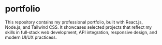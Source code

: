 # portfolio
This repository contains my professional portfolio, built with React.js, Node.js, and Tailwind CSS. It showcases selected projects that reflect my skills in full-stack web development, API integration, responsive design, and modern UI/UX practicess.
